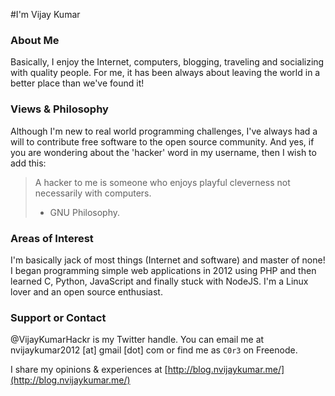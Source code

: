 #I'm Vijay Kumar

### About Me
Basically, I enjoy the Internet, computers, blogging, traveling and socializing with quality people. For me, it has been always about leaving the world in a better place than we've found it!

### Views & Philosophy
Although I'm new to real world programming challenges, I've always had a will to contribute free software to the open source community. And yes, if you are wondering about the 'hacker' word in my username, then I wish to add this:

> A hacker to me is someone who enjoys playful cleverness not necessarily with computers.
> - GNU Philosophy.

### Areas of Interest
I'm basically jack of most things (Internet and software) and master of none! I began programming simple web applications in 2012 using PHP and then learned C, Python, JavaScript and finally stuck with NodeJS. I'm a Linux lover and an open source enthusiast.

### Support or Contact
@VijayKumarHackr is my Twitter handle. You can email me at nvijaykumar2012 [at] gmail [dot] com or find me as `C0r3` on Freenode.

I share my opinions & experiences at [http://blog.nvijaykumar.me/](http://blog.nvijaykumar.me/)
